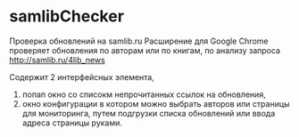 samlibChecker
=============

Проверка обновлений на samlib.ru
Расширение для Google Chrome проверяет обновления по авторам или по книгам, по анализу запроса 
http://samlib.ru/4lib_news

Содержит 2 интерфейсных элемента, 
1) попап окно со списокм непрочитанных ссылок на обновления, 
2) окно конфигурации в котором можно выбрать авторов или страницы для мониторинга, 
путем подгрузки списка обновлений или ввода адреса страницы руками.
